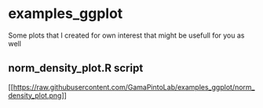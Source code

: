 
# examples_ggplot

Some plots that I created for own interest that might be usefull for you as well

## norm_density_plot.R script

[[https://raw.githubusercontent.com/GamaPintoLab/examples_ggplot/norm_density_plot.png]]







        
      